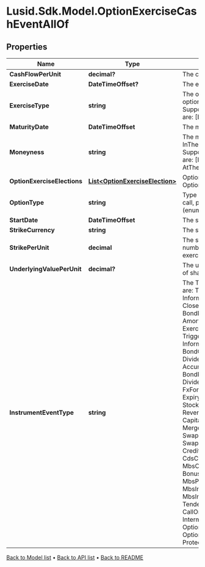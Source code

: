 # Lusid.Sdk.Model.OptionExerciseCashEventAllOf

## Properties

Name | Type | Description | Notes
------------ | ------------- | ------------- | -------------
**CashFlowPerUnit** | **decimal?** | The cashflow per unit | [optional] 
**ExerciseDate** | **DateTimeOffset?** | The exercise date of the option. | [optional] 
**ExerciseType** | **string** | The optionality type of the underlying option e.g. American, European.    Supported string (enumeration) values are: [European, Bermudan, American]. | 
**MaturityDate** | **DateTimeOffset** | The maturity date of the option. | 
**Moneyness** | **string** | The moneyness of the option e.g. InTheMoney, OutOfTheMoney.    Supported string (enumeration) values are: [InTheMoney, OutOfTheMoney, AtTheMoney]. | [optional] 
**OptionExerciseElections** | [**List&lt;OptionExerciseElection&gt;**](OptionExerciseElection.md) | Option exercise election for this OptionExercisePhysicalEvent. | [optional] 
**OptionType** | **string** | Type of optionality that is present e.g. call, put.    Supported string (enumeration) values are: [Call, Put]. | 
**StartDate** | **DateTimeOffset** | The start date of the option. | 
**StrikeCurrency** | **string** | The strike currency of the equity option. | 
**StrikePerUnit** | **decimal** | The strike of the equity option times the number of shares to exchange if exercised. | 
**UnderlyingValuePerUnit** | **decimal?** | The underlying price times the number of shares to exchange if exercised. | [optional] 
**InstrumentEventType** | **string** | The Type of Event. The available values are: TransitionEvent, InformationalEvent, OpenEvent, CloseEvent, StockSplitEvent, BondDefaultEvent, CashDividendEvent, AmortisationEvent, CashFlowEvent, ExerciseEvent, ResetEvent, TriggerEvent, RawVendorEvent, InformationalErrorEvent, BondCouponEvent, DividendReinvestmentEvent, AccumulationEvent, BondPrincipalEvent, DividendOptionEvent, MaturityEvent, FxForwardSettlementEvent, ExpiryEvent, ScripDividendEvent, StockDividendEvent, ReverseStockSplitEvent, CapitalDistributionEvent, SpinOffEvent, MergerEvent, FutureExpiryEvent, SwapCashFlowEvent, SwapPrincipalEvent, CreditPremiumCashFlowEvent, CdsCreditEvent, CdxCreditEvent, MbsCouponEvent, MbsPrincipalEvent, BonusIssueEvent, MbsPrincipalWriteOffEvent, MbsInterestDeferralEvent, MbsInterestShortfallEvent, TenderEvent, CallOnIntermediateSecuritiesEvent, IntermediateSecuritiesDistributionEvent, OptionExercisePhysicalEvent, OptionExerciseCashEvent, ProtectionPayoutCashFlowEvent | 

[Back to Model list](../README.md#documentation-for-models) &#8226; [Back to API list](../README.md#documentation-for-api-endpoints) &#8226; [Back to README](../README.md)

